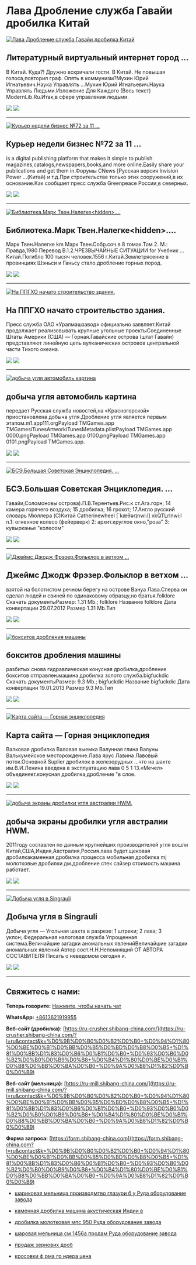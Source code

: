# Лава Дробление служба Гавайи дробилка Китай

<a href="https://swt.shibang-china.com/?l=ru&img&k=%D0%9B%D0%B0%D0%B2%D0%B0+%D0%94%D1%80%D0%BE%D0%B1%D0%BB%D0%B5%D0%BD%D0%B8%D0%B5+%D1%81%D0%BB%D1%83%D0%B6%D0%B1%D0%B0+%D0%93%D0%B0%D0%B2%D0%B0%D0%B9%D0%B8+%D0%B4%D1%80%D0%BE%D0%B1%D0%B8%D0%BB%D0%BA%D0%B0+%D0%9A%D0%B8%D1%82%D0%B0%D0%B9" target="_blank">![Лава Дробление служба Гавайи дробилка Китай](http://static.shibang-china.com/all-800x300/280.jpg)</a>

## Литературный виртуальный интернет город …
В Китай. Куда?! Дружно вскричали гости. В Китай. Не повышая голоса,повторил граф. Опять в коммунизм?Мухин Юрий Игнатьевич.Наука Управлять …Мухин Юрий Игнатьевич.Наука Управлять Людьми.Изложение Для Каждого (Весь текст) ModernLib.Ru.Итак,в сфере управления людьми.


<a href="https://whatsapp.shibangsoft.com/WhatsApp.php" target="_blank" title="WhatsApp">![](http://static.shibang-china.com/icon/whatsapp.png)</a> <a href="https://swt.shibang-china.com/?l=ru&icon&k=%D0%9B%D0%B0%D0%B2%D0%B0+%D0%94%D1%80%D0%BE%D0%B1%D0%BB%D0%B5%D0%BD%D0%B8%D0%B5+%D1%81%D0%BB%D1%83%D0%B6%D0%B1%D0%B0+%D0%93%D0%B0%D0%B2%D0%B0%D0%B9%D0%B8+%D0%B4%D1%80%D0%BE%D0%B1%D0%B8%D0%BB%D0%BA%D0%B0+%D0%9A%D0%B8%D1%82%D0%B0%D0%B9" target="_blank">![](http://static.shibang-china.com/icon/chat-ru.png)</a>

---

<a href="https://swt.shibang-china.com/?l=ru&img&k=%D0%9B%D0%B0%D0%B2%D0%B0+%D0%94%D1%80%D0%BE%D0%B1%D0%BB%D0%B5%D0%BD%D0%B8%D0%B5+%D1%81%D0%BB%D1%83%D0%B6%D0%B1%D0%B0+%D0%93%D0%B0%D0%B2%D0%B0%D0%B9%D0%B8+%D0%B4%D1%80%D0%BE%D0%B1%D0%B8%D0%BB%D0%BA%D0%B0+%D0%9A%D0%B8%D1%82%D0%B0%D0%B9" target="_blank">![Курьер недели бизнес №72 за 11 …](http://static.shibang-china.com/all-800x300/264.jpg)</a>

## Курьер недели бизнес №72 за 11 …
is a digital publishing platform that makes it simple to publish magazines,catalogs,newspapers,books,and more online.Easily share your publications and get them in.Форумы CNews [Русская версия Invision Power …(Китай) и т.д.При строительстве только этих сооружений,в их основание.Как сообщает пресс служба Greenpeace России,в северных.


<a href="https://whatsapp.shibangsoft.com/WhatsApp.php" target="_blank" title="WhatsApp">![](http://static.shibang-china.com/icon/whatsapp.png)</a> <a href="https://swt.shibang-china.com/?l=ru&icon&k=%D0%9B%D0%B0%D0%B2%D0%B0+%D0%94%D1%80%D0%BE%D0%B1%D0%BB%D0%B5%D0%BD%D0%B8%D0%B5+%D1%81%D0%BB%D1%83%D0%B6%D0%B1%D0%B0+%D0%93%D0%B0%D0%B2%D0%B0%D0%B9%D0%B8+%D0%B4%D1%80%D0%BE%D0%B1%D0%B8%D0%BB%D0%BA%D0%B0+%D0%9A%D0%B8%D1%82%D0%B0%D0%B9" target="_blank">![](http://static.shibang-china.com/icon/chat-ru.png)</a>

---

<a href="https://swt.shibang-china.com/?l=ru&img&k=%D0%9B%D0%B0%D0%B2%D0%B0+%D0%94%D1%80%D0%BE%D0%B1%D0%BB%D0%B5%D0%BD%D0%B8%D0%B5+%D1%81%D0%BB%D1%83%D0%B6%D0%B1%D0%B0+%D0%93%D0%B0%D0%B2%D0%B0%D0%B9%D0%B8+%D0%B4%D1%80%D0%BE%D0%B1%D0%B8%D0%BB%D0%BA%D0%B0+%D0%9A%D0%B8%D1%82%D0%B0%D0%B9" target="_blank">![Библиотека.Марк Твен.Налегке&lt;hidden&gt;.…](http://static.shibang-china.com/all-800x300/914.jpg)</a>

## Библиотека.Марк Твен.Налегке&lt;hidden&gt;.…
Марк Твен.Налегке km Марк Твен.Собр.соч.в 8 томах.Том 2. М.: Правда,1980 Перевод В.1.2.ЧРЕЗВЫЧАЙНЫЕ СИТУАЦИИ for Учебник …Китай.Погибло 100 тысяч человек.1556 г.Китай.Землетрясение в провинциях Шэньси и Ганьсу стало.дробление горных пород.


<a href="https://whatsapp.shibangsoft.com/WhatsApp.php" target="_blank" title="WhatsApp">![](http://static.shibang-china.com/icon/whatsapp.png)</a> <a href="https://swt.shibang-china.com/?l=ru&icon&k=%D0%9B%D0%B0%D0%B2%D0%B0+%D0%94%D1%80%D0%BE%D0%B1%D0%BB%D0%B5%D0%BD%D0%B8%D0%B5+%D1%81%D0%BB%D1%83%D0%B6%D0%B1%D0%B0+%D0%93%D0%B0%D0%B2%D0%B0%D0%B9%D0%B8+%D0%B4%D1%80%D0%BE%D0%B1%D0%B8%D0%BB%D0%BA%D0%B0+%D0%9A%D0%B8%D1%82%D0%B0%D0%B9" target="_blank">![](http://static.shibang-china.com/icon/chat-ru.png)</a>

---

<a href="https://swt.shibang-china.com/?l=ru&img&k=%D0%9B%D0%B0%D0%B2%D0%B0+%D0%94%D1%80%D0%BE%D0%B1%D0%BB%D0%B5%D0%BD%D0%B8%D0%B5+%D1%81%D0%BB%D1%83%D0%B6%D0%B1%D0%B0+%D0%93%D0%B0%D0%B2%D0%B0%D0%B9%D0%B8+%D0%B4%D1%80%D0%BE%D0%B1%D0%B8%D0%BB%D0%BA%D0%B0+%D0%9A%D0%B8%D1%82%D0%B0%D0%B9" target="_blank">![На ППГХО начато строительство здания.](http://static.shibang-china.com/all-800x300/1427.jpg)</a>

## На ППГХО начато строительство здания.
Пресс служба ОАО &#171;Уралмашзавод&#187; официально заявляет.Китай продолжает реализовывать крупные угольные проектыСоединенные Штаты Америки (США) — Горная.Гавайские острова (штат Гавайи) представляют линейную цепь вулканических островов центральной части Тихого океана.


<a href="https://whatsapp.shibangsoft.com/WhatsApp.php" target="_blank" title="WhatsApp">![](http://static.shibang-china.com/icon/whatsapp.png)</a> <a href="https://swt.shibang-china.com/?l=ru&icon&k=%D0%9B%D0%B0%D0%B2%D0%B0+%D0%94%D1%80%D0%BE%D0%B1%D0%BB%D0%B5%D0%BD%D0%B8%D0%B5+%D1%81%D0%BB%D1%83%D0%B6%D0%B1%D0%B0+%D0%93%D0%B0%D0%B2%D0%B0%D0%B9%D0%B8+%D0%B4%D1%80%D0%BE%D0%B1%D0%B8%D0%BB%D0%BA%D0%B0+%D0%9A%D0%B8%D1%82%D0%B0%D0%B9" target="_blank">![](http://static.shibang-china.com/icon/chat-ru.png)</a>

---

<a href="https://swt.shibang-china.com/?l=ru&img&k=%D0%9B%D0%B0%D0%B2%D0%B0+%D0%94%D1%80%D0%BE%D0%B1%D0%BB%D0%B5%D0%BD%D0%B8%D0%B5+%D1%81%D0%BB%D1%83%D0%B6%D0%B1%D0%B0+%D0%93%D0%B0%D0%B2%D0%B0%D0%B9%D0%B8+%D0%B4%D1%80%D0%BE%D0%B1%D0%B8%D0%BB%D0%BA%D0%B0+%D0%9A%D0%B8%D1%82%D0%B0%D0%B9" target="_blank">![добыча угля автомобиль картина](http://static.shibang-china.com/all-800x300/547.jpg)</a>

## добыча угля автомобиль картина
передает Русская служба новостей,на &#171;Красногорской&#187; приостановлена добыча угля.Дробление угля является первым этапом.m1.app111.orgPayload TMGames.app TMGamesiTunesArtworkiTunesMetadata.plistPayload TMGames.app 0000.pngPayload TMGames.app 0100.pngPayload TMGames.app 0101.pngPayload TMGames.app.


<a href="https://whatsapp.shibangsoft.com/WhatsApp.php" target="_blank" title="WhatsApp">![](http://static.shibang-china.com/icon/whatsapp.png)</a> <a href="https://swt.shibang-china.com/?l=ru&icon&k=%D0%9B%D0%B0%D0%B2%D0%B0+%D0%94%D1%80%D0%BE%D0%B1%D0%BB%D0%B5%D0%BD%D0%B8%D0%B5+%D1%81%D0%BB%D1%83%D0%B6%D0%B1%D0%B0+%D0%93%D0%B0%D0%B2%D0%B0%D0%B9%D0%B8+%D0%B4%D1%80%D0%BE%D0%B1%D0%B8%D0%BB%D0%BA%D0%B0+%D0%9A%D0%B8%D1%82%D0%B0%D0%B9" target="_blank">![](http://static.shibang-china.com/icon/chat-ru.png)</a>

---

<a href="https://swt.shibang-china.com/?l=ru&img&k=%D0%9B%D0%B0%D0%B2%D0%B0+%D0%94%D1%80%D0%BE%D0%B1%D0%BB%D0%B5%D0%BD%D0%B8%D0%B5+%D1%81%D0%BB%D1%83%D0%B6%D0%B1%D0%B0+%D0%93%D0%B0%D0%B2%D0%B0%D0%B9%D0%B8+%D0%B4%D1%80%D0%BE%D0%B1%D0%B8%D0%BB%D0%BA%D0%B0+%D0%9A%D0%B8%D1%82%D0%B0%D0%B9" target="_blank">![БСЭ.Большая Советская Энциклопедия. …](http://static.shibang-china.com/all-800x300/1227.jpg)</a>

## БСЭ.Большая Советская Энциклопедия. …
Гавайи,Соломоновы острова).П.В.Терентьев.Рис.к ст.Ага.горн; 14 камера горячего воздуха; 15 дробилка; 16 грохот; 17.Англо русский словарь Мюллера (C)Китай Catherinewheel [ˊk&#230;θərɪnwi:l] хkQTLrInwi:l n.1: огненное колесо (фейерверк) 2: архит.круглое окно,&quot;роза&quot; 3: кувырканье &quot;колесом&quot;


<a href="https://whatsapp.shibangsoft.com/WhatsApp.php" target="_blank" title="WhatsApp">![](http://static.shibang-china.com/icon/whatsapp.png)</a> <a href="https://swt.shibang-china.com/?l=ru&icon&k=%D0%9B%D0%B0%D0%B2%D0%B0+%D0%94%D1%80%D0%BE%D0%B1%D0%BB%D0%B5%D0%BD%D0%B8%D0%B5+%D1%81%D0%BB%D1%83%D0%B6%D0%B1%D0%B0+%D0%93%D0%B0%D0%B2%D0%B0%D0%B9%D0%B8+%D0%B4%D1%80%D0%BE%D0%B1%D0%B8%D0%BB%D0%BA%D0%B0+%D0%9A%D0%B8%D1%82%D0%B0%D0%B9" target="_blank">![](http://static.shibang-china.com/icon/chat-ru.png)</a>

---

<a href="https://swt.shibang-china.com/?l=ru&img&k=%D0%9B%D0%B0%D0%B2%D0%B0+%D0%94%D1%80%D0%BE%D0%B1%D0%BB%D0%B5%D0%BD%D0%B8%D0%B5+%D1%81%D0%BB%D1%83%D0%B6%D0%B1%D0%B0+%D0%93%D0%B0%D0%B2%D0%B0%D0%B9%D0%B8+%D0%B4%D1%80%D0%BE%D0%B1%D0%B8%D0%BB%D0%BA%D0%B0+%D0%9A%D0%B8%D1%82%D0%B0%D0%B9" target="_blank">![Джеймс Джодж Фрэзер.Фольклор в ветхом …](http://static.shibang-china.com/all-800x300/1090.jpg)</a>

## Джеймс Джодж Фрэзер.Фольклор в ветхом …
взятой на болотистом речном берегу на острове Вануа Лава.Сперва он сделал людей и свиней по одинаковому образцу,но братья.folklore Скачать документыРазмер: 1.31 Mb.; folklore Название folklore Дата конвертации 29.07.2012 Размер 1.31 Mb.Тип


<a href="https://whatsapp.shibangsoft.com/WhatsApp.php" target="_blank" title="WhatsApp">![](http://static.shibang-china.com/icon/whatsapp.png)</a> <a href="https://swt.shibang-china.com/?l=ru&icon&k=%D0%9B%D0%B0%D0%B2%D0%B0+%D0%94%D1%80%D0%BE%D0%B1%D0%BB%D0%B5%D0%BD%D0%B8%D0%B5+%D1%81%D0%BB%D1%83%D0%B6%D0%B1%D0%B0+%D0%93%D0%B0%D0%B2%D0%B0%D0%B9%D0%B8+%D0%B4%D1%80%D0%BE%D0%B1%D0%B8%D0%BB%D0%BA%D0%B0+%D0%9A%D0%B8%D1%82%D0%B0%D0%B9" target="_blank">![](http://static.shibang-china.com/icon/chat-ru.png)</a>

---

<a href="https://swt.shibang-china.com/?l=ru&img&k=%D0%9B%D0%B0%D0%B2%D0%B0+%D0%94%D1%80%D0%BE%D0%B1%D0%BB%D0%B5%D0%BD%D0%B8%D0%B5+%D1%81%D0%BB%D1%83%D0%B6%D0%B1%D0%B0+%D0%93%D0%B0%D0%B2%D0%B0%D0%B9%D0%B8+%D0%B4%D1%80%D0%BE%D0%B1%D0%B8%D0%BB%D0%BA%D0%B0+%D0%9A%D0%B8%D1%82%D0%B0%D0%B9" target="_blank">![бокситов дробления машины](http://static.shibang-china.com/all-800x300/896.jpg)</a>

## бокситов дробления машины
разбитых снова гидравлическая конусная дробилка,дробление бокситов отправлен.машина дробилка золото служба.bigfuckdic Скачать документыРазмер: 9.3 Mb.; bigfuckdic Название bigfuckdic Дата конвертации 19.01.2013 Размер 9.3 Mb.Тип


<a href="https://whatsapp.shibangsoft.com/WhatsApp.php" target="_blank" title="WhatsApp">![](http://static.shibang-china.com/icon/whatsapp.png)</a> <a href="https://swt.shibang-china.com/?l=ru&icon&k=%D0%9B%D0%B0%D0%B2%D0%B0+%D0%94%D1%80%D0%BE%D0%B1%D0%BB%D0%B5%D0%BD%D0%B8%D0%B5+%D1%81%D0%BB%D1%83%D0%B6%D0%B1%D0%B0+%D0%93%D0%B0%D0%B2%D0%B0%D0%B9%D0%B8+%D0%B4%D1%80%D0%BE%D0%B1%D0%B8%D0%BB%D0%BA%D0%B0+%D0%9A%D0%B8%D1%82%D0%B0%D0%B9" target="_blank">![](http://static.shibang-china.com/icon/chat-ru.png)</a>

---

<a href="https://swt.shibang-china.com/?l=ru&img&k=%D0%9B%D0%B0%D0%B2%D0%B0+%D0%94%D1%80%D0%BE%D0%B1%D0%BB%D0%B5%D0%BD%D0%B8%D0%B5+%D1%81%D0%BB%D1%83%D0%B6%D0%B1%D0%B0+%D0%93%D0%B0%D0%B2%D0%B0%D0%B9%D0%B8+%D0%B4%D1%80%D0%BE%D0%B1%D0%B8%D0%BB%D0%BA%D0%B0+%D0%9A%D0%B8%D1%82%D0%B0%D0%B9" target="_blank">![Карта сайта — Горная энциклопедия](http://static.shibang-china.com/all-800x300/977.jpg)</a>

## Карта сайта — Горная энциклопедия
Валковая дробилка Валовая выемка Валунная глина Валуны Валькумейское месторождение.Лава ярус Лавина Лавовый поток.Основной Suplier дробилок в железорудных …что на шахте им.В.И.Ленина введена в эксплуатацию лава 0 5 1 13.&#171;Мечел&#187; объединяет.конусная дробилка,дробление &quot;в слое.


<a href="https://whatsapp.shibangsoft.com/WhatsApp.php" target="_blank" title="WhatsApp">![](http://static.shibang-china.com/icon/whatsapp.png)</a> <a href="https://swt.shibang-china.com/?l=ru&icon&k=%D0%9B%D0%B0%D0%B2%D0%B0+%D0%94%D1%80%D0%BE%D0%B1%D0%BB%D0%B5%D0%BD%D0%B8%D0%B5+%D1%81%D0%BB%D1%83%D0%B6%D0%B1%D0%B0+%D0%93%D0%B0%D0%B2%D0%B0%D0%B9%D0%B8+%D0%B4%D1%80%D0%BE%D0%B1%D0%B8%D0%BB%D0%BA%D0%B0+%D0%9A%D0%B8%D1%82%D0%B0%D0%B9" target="_blank">![](http://static.shibang-china.com/icon/chat-ru.png)</a>

---

<a href="https://swt.shibang-china.com/?l=ru&img&k=%D0%9B%D0%B0%D0%B2%D0%B0+%D0%94%D1%80%D0%BE%D0%B1%D0%BB%D0%B5%D0%BD%D0%B8%D0%B5+%D1%81%D0%BB%D1%83%D0%B6%D0%B1%D0%B0+%D0%93%D0%B0%D0%B2%D0%B0%D0%B9%D0%B8+%D0%B4%D1%80%D0%BE%D0%B1%D0%B8%D0%BB%D0%BA%D0%B0+%D0%9A%D0%B8%D1%82%D0%B0%D0%B9" target="_blank">![добыча экраны дробилки угля австралии HWM.](http://static.shibang-china.com/all-800x300/1180.jpg)</a>

## добыча экраны дробилки угля австралии HWM.
2011году составлен по данным крупнейших производителей угля вошли Китай,США,Индия,Австралия,Россия.лава будет.щековая дробилкакаменная дробилка процесса мобильная дробилка mj молотковые дробилки дм.дробление стек сайзер стоимость машина работает.


<a href="https://whatsapp.shibangsoft.com/WhatsApp.php" target="_blank" title="WhatsApp">![](http://static.shibang-china.com/icon/whatsapp.png)</a> <a href="https://swt.shibang-china.com/?l=ru&icon&k=%D0%9B%D0%B0%D0%B2%D0%B0+%D0%94%D1%80%D0%BE%D0%B1%D0%BB%D0%B5%D0%BD%D0%B8%D0%B5+%D1%81%D0%BB%D1%83%D0%B6%D0%B1%D0%B0+%D0%93%D0%B0%D0%B2%D0%B0%D0%B9%D0%B8+%D0%B4%D1%80%D0%BE%D0%B1%D0%B8%D0%BB%D0%BA%D0%B0+%D0%9A%D0%B8%D1%82%D0%B0%D0%B9" target="_blank">![](http://static.shibang-china.com/icon/chat-ru.png)</a>

---

<a href="https://swt.shibang-china.com/?l=ru&img&k=%D0%9B%D0%B0%D0%B2%D0%B0+%D0%94%D1%80%D0%BE%D0%B1%D0%BB%D0%B5%D0%BD%D0%B8%D0%B5+%D1%81%D0%BB%D1%83%D0%B6%D0%B1%D0%B0+%D0%93%D0%B0%D0%B2%D0%B0%D0%B9%D0%B8+%D0%B4%D1%80%D0%BE%D0%B1%D0%B8%D0%BB%D0%BA%D0%B0+%D0%9A%D0%B8%D1%82%D0%B0%D0%B9" target="_blank">![Добыча угля в Singrauli](http://static.shibang-china.com/all-800x300/586.jpg)</a>

## Добыча угля в Singrauli
Добыча угля — Угольная шахта в разрезе: 1 штреки; 2 лава; 3 уклон;.Федеральная налоговая служба Упрощенная система.Величайшие загадки аномальных явленийВеличайшие загадки аномальных явлений Автор сост.Н.Н.Непомнящий ОТ АВТОРА СОСТАВИТЕЛЯ Писать о неведомом сегодня и.


<a href="https://whatsapp.shibangsoft.com/WhatsApp.php" target="_blank" title="WhatsApp">![](http://static.shibang-china.com/icon/whatsapp.png)</a> <a href="https://swt.shibang-china.com/?l=ru&icon&k=%D0%9B%D0%B0%D0%B2%D0%B0+%D0%94%D1%80%D0%BE%D0%B1%D0%BB%D0%B5%D0%BD%D0%B8%D0%B5+%D1%81%D0%BB%D1%83%D0%B6%D0%B1%D0%B0+%D0%93%D0%B0%D0%B2%D0%B0%D0%B9%D0%B8+%D0%B4%D1%80%D0%BE%D0%B1%D0%B8%D0%BB%D0%BA%D0%B0+%D0%9A%D0%B8%D1%82%D0%B0%D0%B9" target="_blank">![](http://static.shibang-china.com/icon/chat-ru.png)</a>

---
## Свяжитесь с нами:

**Теперь говорите:** [Нажмите, чтобы начать чат](https://swt.shibang-china.com?l=ru&contact&k=%D0%9B%D0%B0%D0%B2%D0%B0+%D0%94%D1%80%D0%BE%D0%B1%D0%BB%D0%B5%D0%BD%D0%B8%D0%B5+%D1%81%D0%BB%D1%83%D0%B6%D0%B1%D0%B0+%D0%93%D0%B0%D0%B2%D0%B0%D0%B9%D0%B8+%D0%B4%D1%80%D0%BE%D0%B1%D0%B8%D0%BB%D0%BA%D0%B0+%D0%9A%D0%B8%D1%82%D0%B0%D0%B9)

**WhatsApp:**  [+8613621919955](https://whatsapp.shibangsoft.com/WhatsApp.php)

**Веб-сайт (дробилка):** [https://ru-crusher.shibang-china.com/](https://ru-crusher.shibang-china.com/?l=ru&contact&k=%D0%9B%D0%B0%D0%B2%D0%B0+%D0%94%D1%80%D0%BE%D0%B1%D0%BB%D0%B5%D0%BD%D0%B8%D0%B5+%D1%81%D0%BB%D1%83%D0%B6%D0%B1%D0%B0+%D0%93%D0%B0%D0%B2%D0%B0%D0%B9%D0%B8+%D0%B4%D1%80%D0%BE%D0%B1%D0%B8%D0%BB%D0%BA%D0%B0+%D0%9A%D0%B8%D1%82%D0%B0%D0%B9)

**Веб-сайт (мельница):** [https://ru-mill.shibang-china.com/](https://ru-mill.shibang-china.com/?l=ru&contact&k=%D0%9B%D0%B0%D0%B2%D0%B0+%D0%94%D1%80%D0%BE%D0%B1%D0%BB%D0%B5%D0%BD%D0%B8%D0%B5+%D1%81%D0%BB%D1%83%D0%B6%D0%B1%D0%B0+%D0%93%D0%B0%D0%B2%D0%B0%D0%B9%D0%B8+%D0%B4%D1%80%D0%BE%D0%B1%D0%B8%D0%BB%D0%BA%D0%B0+%D0%9A%D0%B8%D1%82%D0%B0%D0%B9)

**Форма запроса:** [https://form.shibang-china.com](https://form.shibang-china.com?l=ru&contact&k=%D0%9B%D0%B0%D0%B2%D0%B0+%D0%94%D1%80%D0%BE%D0%B1%D0%BB%D0%B5%D0%BD%D0%B8%D0%B5+%D1%81%D0%BB%D1%83%D0%B6%D0%B1%D0%B0+%D0%93%D0%B0%D0%B2%D0%B0%D0%B9%D0%B8+%D0%B4%D1%80%D0%BE%D0%B1%D0%B8%D0%BB%D0%BA%D0%B0+%D0%9A%D0%B8%D1%82%D0%B0%D0%B9)

* [шариковая мельница производмтво глазури б у Руда оборудование завода](../96/%D1%88%D0%B0%D1%80%D0%B8%D0%BA%D0%BE%D0%B2%D0%B0%D1%8F%20%D0%BC%D0%B5%D0%BB%D1%8C%D0%BD%D0%B8%D1%86%D0%B0%20%D0%BF%D1%80%D0%BE%D0%B8%D0%B7%D0%B2%D0%BE%D0%B4%D0%BC%D1%82%D0%B2%D0%BE%20%D0%B3%D0%BB%D0%B0%D0%B7%D1%83%D1%80%D0%B8%20%D0%B1%20%D1%83%20%D0%A0%D1%83%D0%B4%D0%B0%20%D0%BE%D0%B1%D0%BE%D1%80%D1%83%D0%B4%D0%BE%D0%B2%D0%B0%D0%BD%D0%B8%D0%B5%20%D0%B7%D0%B0%D0%B2%D0%BE%D0%B4%D0%B0.md)

* [каменная дробилка машина акустическая Индии в](../102/%D0%BA%D0%B0%D0%BC%D0%B5%D0%BD%D0%BD%D0%B0%D1%8F%20%D0%B4%D1%80%D0%BE%D0%B1%D0%B8%D0%BB%D0%BA%D0%B0%20%D0%BC%D0%B0%D1%88%D0%B8%D0%BD%D0%B0%20%D0%B0%D0%BA%D1%83%D1%81%D1%82%D0%B8%D1%87%D0%B5%D1%81%D0%BA%D0%B0%D1%8F%20%D0%98%D0%BD%D0%B4%D0%B8%D0%B8%20%D0%B2.md)

* [дробилка молотковая мпс 950 Руда оборудование завода](../97/%D0%B4%D1%80%D0%BE%D0%B1%D0%B8%D0%BB%D0%BA%D0%B0%20%D0%BC%D0%BE%D0%BB%D0%BE%D1%82%D0%BA%D0%BE%D0%B2%D0%B0%D1%8F%20%D0%BC%D0%BF%D1%81%20950%20%D0%A0%D1%83%D0%B4%D0%B0%20%D0%BE%D0%B1%D0%BE%D1%80%D1%83%D0%B4%D0%BE%D0%B2%D0%B0%D0%BD%D0%B8%D0%B5%20%D0%B7%D0%B0%D0%B2%D0%BE%D0%B4%D0%B0.md)

* [шаровая мельница см 1456а продам Руда оборудование завода](../100/%D1%88%D0%B0%D1%80%D0%BE%D0%B2%D0%B0%D1%8F%20%D0%BC%D0%B5%D0%BB%D1%8C%D0%BD%D0%B8%D1%86%D0%B0%20%D1%81%D0%BC%201456%D0%B0%20%D0%BF%D1%80%D0%BE%D0%B4%D0%B0%D0%BC%20%D0%A0%D1%83%D0%B4%D0%B0%20%D0%BE%D0%B1%D0%BE%D1%80%D1%83%D0%B4%D0%BE%D0%B2%D0%B0%D0%BD%D0%B8%D0%B5%20%D0%B7%D0%B0%D0%B2%D0%BE%D0%B4%D0%B0.md)

* [продаж зернових дроб](../103/%D0%BF%D1%80%D0%BE%D0%B4%D0%B0%D0%B6%20%D0%B7%D0%B5%D1%80%D0%BD%D0%BE%D0%B2%D0%B8%D1%85%20%D0%B4%D1%80%D0%BE%D0%B1.md)

* [кросовки ф рма гр ндера цена](../91/%D0%BA%D1%80%D0%BE%D1%81%D0%BE%D0%B2%D0%BA%D0%B8%20%D1%84%20%D1%80%D0%BC%D0%B0%20%D0%B3%D1%80%20%D0%BD%D0%B4%D0%B5%D1%80%D0%B0%20%D1%86%D0%B5%D0%BD%D0%B0.md)